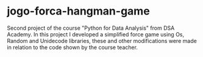# jogo-forca-hangman-game
Second project of the course "Python for Data Analysis" from DSA Academy. In this project I developed a simplified force game using Os, Random and Unidecode libraries, these and other modifications were made in relation to the code shown by the course teacher.
